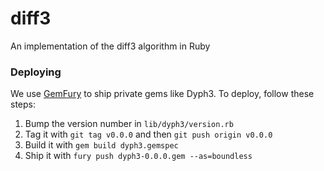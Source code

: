 diff3
=====

An implementation of the diff3 algorithm in Ruby


### Deploying

We use [GemFury](https://manage.fury.io/dash) to ship private gems like Dyph3. To deploy, follow these steps:

1. Bump the version number in `lib/dyph3/version.rb`
2. Tag it with `git tag v0.0.0` and then `git push origin v0.0.0`
3. Build it with `gem build dyph3.gemspec`
4. Ship it with `fury push dyph3-0.0.0.gem --as=boundless`

